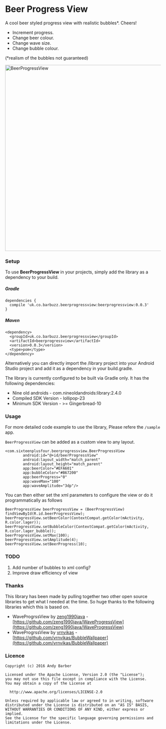 # Beer Progress View
A cool beer styled progress view with realistic bubbles*.  Cheers!

* Increment progress.
* Change beer colour.
* Change wave size.
* Change bubble colour.  

(*realism of the bubbles not guaranteed)

<p>
<img src="https://github.com/andyb129/BeerProgressView/blob/master/screenshots%2Fbeer_progress_view_anim.gif" height="600" alt="BeerProgressView"/>
</p>
  
<!--![optional caption text](screenshots/beer_progress_view_anim.gif)-->

### Setup
To use **BeerProgressView** in your projects, simply add the library as a dependency to your build.

##### Gradle
```
dependencies {
  compile 'uk.co.barbuzz.beerprogressview:beerprogressview:0.0.3'
}
```

##### Maven
```
<dependency>
  <groupId>uk.co.barbuzz.beerprogressview</groupId>
  <artifactId>beerprogressview</artifactId>
  <version>0.0.3</version>
  <type>pom</type>
</dependency>
```

Alternatively you can directly import the /library project into your Android Studio project and add it as a dependency in your build.gradle.

The library is currently configured to be built via Gradle only. It has the following dependencies:

* Nine old androids         - com.nineoldandroids:library:2.4.0
* Compiled SDK Version      - lollipop-23
* Minimum SDK Version       - >= Gingerbread-10

### Usage
For more detailed code example to use the library, Please refere the `/sample` app.

`BeerProgressView` can be added as a custom view to any layout.

```
<com.sixteenplusfour.beerprogressview.BeerProgressView
        android:id="@+id/beerProgressView"
        android:layout_width="match_parent"
        android:layout_height="match_parent"
        app:beerColor="#EFA601"
        app:bubbleColor="#B67200"
        app:beerProgress="0"
        app:waveMax="100"
        app:waveAmplitude="3dp"/>
```

You can then either set the xml parameters to configure the view or do it programmatically as follows
```
BeerProgressView beerProgressView = (BeerProgressView) findViewById(R.id.beerProgressView);
beerProgressView.setBeerColor(ContextCompat.getColor(mActivity, R.color.lager));
beerProgressView.setBubbleColor(ContextCompat.getColor(mActivity, R.color.lager_bubble));
beerProgressView.setMax(100);
beerProgressView.setAmplitude(4);
beerProgressView.setBeerProgress(10);
```

### TODO
1. Add number of bubbles to xml config?
2. Improve draw efficiency of view

### Thanks

This library has been made by pulling together two other open source libraries to get what I needed at the time. So huge thanks to the following libraries which this is based on.

* WaveProgrssView by [zeng1990java](https://github.com/zeng1990java) - [https://github.com/zeng1990java/WaveProgressView](https://github.com/zeng1990java/WaveProgressView)
* WaveProgrssView by [vrnvikas](https://github.com/vrnvikas) - [https://github.com/vrnvikas/BubbleWallpaper](https://github.com/vrnvikas/BubbleWallpaper)

### Licence
```
Copyright (c) 2016 Andy Barber

Licensed under the Apache License, Version 2.0 (the "License");
you may not use this file except in compliance with the License.
You may obtain a copy of the License at

  http://www.apache.org/licenses/LICENSE-2.0

Unless required by applicable law or agreed to in writing, software
distributed under the License is distributed on an "AS IS" BASIS,
WITHOUT WARRANTIES OR CONDITIONS OF ANY KIND, either express or implied.
See the License for the specific language governing permissions and
limitations under the License.
```
